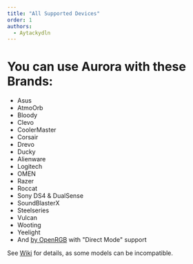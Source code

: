 ```yaml
---
title: "All Supported Devices"
order: 1
authors:
  - Aytackydln
---
```


# You can use Aurora with these Brands:
- Asus
- AtmoOrb
- Bloody
- Clevo
- CoolerMaster
- Corsair
- Drevo
- Ducky
- Alienware
- Logitech
- OMEN
- Razer
- Roccat
- Sony DS4 & DualSense
- SoundBlasterX
- Steelseries
- Vulcan
- Wooting
- Yeelight
- And [by OpenRGB](https://openrgb.org/devices.html) with "Direct Mode" support

See [Wiki](https://github.com/Aurora-RGB/Aurora/wiki/Supported-Devices) for details, as some models can be incompatible.
